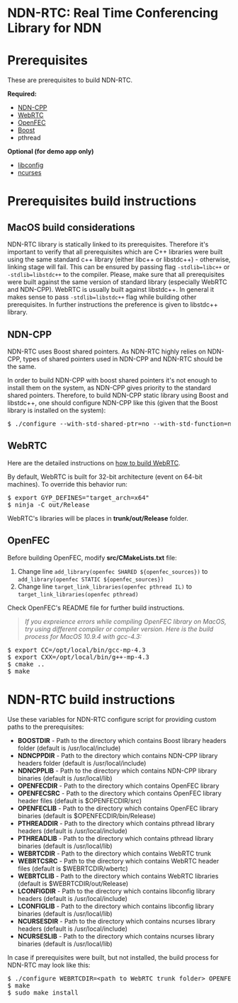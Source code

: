 NDN-RTC: Real Time Conferencing Library for NDN
==

Prerequisites
==
These are prerequisites to build NDN-RTC.

**Required:**
* [NDN-CPP](https://github.com/named-data/ndn-cpp)
* [WebRTC](https://code.google.com/p/webrtc/)
* [OpenFEC](http://openfec.org/downloads.html)
* [Boost](http://www.boost.org/users/download/)
* pthread

**Optional (for demo app only)**
* [libconfig](http://www.hyperrealm.com/libconfig/)
* [ncurses](http://www.gnu.org/software/ncurses/)

Prerequisites build instructions
==

MacOS build considerations
--

NDN-RTC library is statically linked to its prerequisites. Therefore it's important to verify that all prerequisites which are C++ libraries were built using the same standard c++ library (either libc++ or libstdc++) - otherwise, linking stage will fail. This can be ensured by passing flag `-stdlib=libc++` or `-stdlib=libstdc++` to the compiler. Please, make sure that all prerequisites were built against the same version of standard library (especially WebRTC and NDN-CPP). WebRTC is usually built against libstdc++. In general it makes sense to pass `-stdlib=libstdc++` flag while building other prerequisites. In further instructions the preference is given to libstdc++ library.

NDN-CPP
--
NDN-RTC uses Boost shared pointers. As NDN-RTC highly relies on NDN-CPP, types of shared pointers used in NDN-CPP and NDN-RTC should be the same.

In order to build NDN-CPP with boost shared pointers it's not enough to install them on the system, as NDN-CPP gives priority to the standard shared pointers. Therefore, to build NDN-CPP static library using Boost and libstdc++, one should configure NDN-CPP like this (given that the Boost library is installed on the system):
<pre>
$ ./configure --with-std-shared-ptr=no --with-std-function=no CXXFLAGS="-stdlib=libstdc++" --enable-shared=no
</pre>

WebRTC
--
Here are the detailed instructions on [how to build WebRTC](http://www.webrtc.org/reference/getting-started).

By default, WebRTC is built for 32-bit architecture (event on 64-bit machines). To override this behavior run:
<pre>
$ export GYP_DEFINES="target_arch=x64"
$ ninja -C out/Release
</pre>

WebRTC's libraries will be places in **trunk/out/Release** folder.

OpenFEC
--
Before building OpenFEC, modify **src/CMakeLists.txt** file:

1. Change line `add_library(openfec SHARED ${openfec_sources})` to `add_library(openfec STATIC ${openfec_sources})`
2. Change line `target_link_libraries(openfec pthread IL)` to `target_link_libraries(openfec pthread)`

Check OpenFEC's README file for further build instructions.

>*If you expreience errors while compiling OpenFEC library on MacOS, try using different compiler or compiler version. Here is the build process for MacOS 10.9.4 with gcc-4.3:*
<pre>
$ export CC=/opt/local/bin/gcc-mp-4.3
$ export CXX=/opt/local/bin/g++-mp-4.3
$ cmake ..
$ make
</pre>

NDN-RTC build instructions
==
Use these variables for NDN-RTC configure script for providing custom paths to the prerequisites:
* **BOOSTDIR** - Path to the directory which contains Boost library headers folder (default is /usr/local/include)
* **NDNCPPDIR** - Path to the directory which contains NDN-CPP library headers folder (default is /usr/local/include)
* **NDNCPPLIB** - Path to the directory which contains NDN-CPP library binaries (default is /usr/local/lib)
* **OPENFECDIR** - Path to the directory which contains OpenFEC library
* **OPENFECSRC** - Path to the directory which contains OpenFEC library header files (default is $OPENFECDIR/src)
* **OPENFECLIB** - Path to the directory which contains OpenFEC library binaries (default is $OPENFECDIR/bin/Release)
* **PTHREADDIR** - Path to the directory which contains pthread library headers (default is /usr/local/include)
* **PTHREADLIB** - Path to the directory which contains pthread library binaries (default is /usr/local/lib)
* **WEBRTCDIR** - Path to the directory which contains WebRTC trunk
* **WEBRTCSRC** - Path to the directory which contains WebRTC header files (default is $WEBRTCDIR/wbertc)
* **WEBRTCLIB** - Path to the directory which contains WebRTC libraries (default is $WEBRTCDIR/out/Release)
* **LCONFIGDIR** - Path to the directory which contains libconfig library headers (default is /usr/local/include)
* **LCONFIGLIB** - Path to the directory which contains libconfig library binaries (default is /usr/local/lib)
* **NCURSESDIR** - Path to the directory which contains ncurses library headers (default is /usr/local/include)
* **NCURSESLIB** - Path to the directory which contains ncurses library binaries (default is /usr/local/lib)

In case if prerequisites were built, but not installed, the build process for NDN-RTC may look like this:
<pre>
$ ./configure WEBRTCDIR=&lt;path to WebRTC trunk folder> OPENFECDIR=&lt;path to OpenFEC folder> NDNCPPDIR=&lt;path to NDN-CPP checkout folder>/include NDNCPPLIB=&lt;path to NDN-CPP checkout folder>/.libs
$ make
$ sudo make install
</pre>

